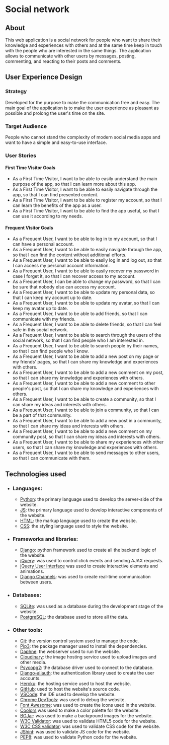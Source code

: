 # Social network

## About
This web application is a social network for people who want to share their knowledge and experiences with others and at the same time keep in touch with the people who are interested in the same things.
The application allows to communicate with other users by messages, posting, commenting, and reacting to their posts and comments.

## User Experience Design

### Strategy
Developed for the purpose to make the communication free and easy. The main goal of the application is to make the user experience as pleasant as possible and prolong the user's time on the site.

### Target Audience
People who cannot stand the complexity of modern social media apps and want to have a simple and easy-to-use interface.

### User Stories

#### First Time Visitor Goals
- As a First Time Visitor, I want to be able to easily understand the main purpose of the app, so that I can learn more about this app.
- As a First Time Visitor, I want to be able to easily navigate through the app, so that I can find presented content.
- As a First Time Visitor, I want to be able to register my account, so that I can learn the benefits of the app as a user.
- As a First Time Visitor, I want to be able to find the app useful, so that I can use it according to my needs.

#### Frequent Visitor Goals
- As a Frequent User, I want to be able to log in to my account, so that I can have a personal account.
- As a Frequent User, I want to be able to easily navigate through the app, so that I can find the content without additional efforts.
- As a Frequent User, I want to be able to easily log in and log out, so that I can access my personal account information.
- As a Frequent User, I want to be able to easily recover my password in case I forget it, so that I can recover access to my account.
- As a Frequent User, I can be able to change my password, so that I can be sure that nobody else can access my account.
- As a Frequent User, I want to be able to update my personal data, so that I can keep my account up to date.
- As a Frequent User, I want to be able to update my avatar, so that I can keep my avatar up to date.
- As a Frequent User, I want to be able to add friends, so that I can communicate with my friends.
- As a Frequent User, I want to be able to delete friends, so that I can feel safe in this social network.
- As a Frequent User, I want to be able to search through the users of the social network, so that I can find people who I am interested in.
- As a Frequent User, I want to be able to search people by their names, so that I can find people who I know.
- As a Frequent User, I want to be able to add a new post on my page or my friends' pages, so that I can share my knowledge and experiences with others.
- As a Frequent User, I want to be able to add a new comment on my post, so that I can share my knowledge and experiences with others.
- As a Frequent User, I want to be able to add a new comment to other people's post, so that I can share my knowledge and experiences with others.
- As a Frequent User, I want to be able to create a community, so that I can share my ideas and interests with others.
- As a Frequent User, I want to be able to join a community, so that I can be a part of that community.
- As a Frequent User, I want to be able to add a new post in a community, so that I can share my ideas and interests with others.
- As a Frequent User, I want to be able to add a new comment on my community post, so that I can share my ideas and interests with others.
- As a Frequent User, I want to be able to share my experiences with other users, so that I can share my knowledge and experiences with others.
- As a Frequent User, I want to be able to send messages to other users, so that I can communicate with them.

## Technologies used
- ### Languages:
    + [Python](https://www.python.org/downloads/release/python-385/): the primary language used to develop the server-side of the website.
    + [JS](https://www.javascript.com/): the primary language used to develop interactive components of the website.
    + [HTML](https://developer.mozilla.org/en-US/docs/Web/HTML): the markup language used to create the website.
    + [CSS](https://developer.mozilla.org/en-US/docs/Web/css): the styling language used to style the website.
- ### Frameworks and libraries:
    + [Django](https://www.djangoproject.com/): python framework used to create all the backend logic of the website.
    + [jQuery](https://jquery.com/): was used to control click events and sending AJAX requests.
    + [jQuery User Interface](https://jqueryui.com/) was used to create interactive elements and animations.
    + [Django Channels](https://channels.readthedocs.io/en/latest/): was used to create real-time communication between users.
- ### Databases:
    + [SQLite](https://www.sqlite.org/): was used as a database during the development stage of the website.
    + [PostgreSQL](https://www.postgresql.org/): the database used to store all the data.
- ### Other tools:
    + [Git](https://git-scm.com/): the version control system used to manage the code.
    + [Pip3](https://pypi.org/project/pip/): the package manager used to install the dependencies.
    + [Daphne](https://daphne.readthedocs.io/en/latest/): the webserver used to run the website.
    + [Cloudinary](https://cloudinary.com/): the image hosting service used to upload images and other media.
    + [Psycopg2](https://www.python.org/dev/peps/pep-0249/): the database driver used to connect to the database.
    + [Django-allauth](https://django-allauth.readthedocs.io/en/latest/): the authentication library used to create the user accounts.
    + [Heroku](https://dashboard.heroku.com/): the hosting service used to host the website.
    + [GitHub](https://github.com/): used to host the website's source code.
    + [VSCode](https://code.visualstudio.com/): the IDE used to develop the website.
    + [Chrome DevTools](https://developer.chrome.com/docs/devtools/open/): was used to debug the website.
    + [Font Awesome](https://fontawesome.com/): was used to create the icons used in the website.
    + [Coolors](https://coolors.co/202a3c-1c2431-181f2a-0b1523-65e2d9-925cef-6b28e0-ffffff-eeeeee) was used to make a color palette for the website.
    + [BGJar](https://www.bgjar.com/): was used to make a background images for the website.
    + [W3C Validator](https://validator.w3.org/): was used to validate HTML5 code for the website.
    + [W3C CSS validator](https://jigsaw.w3.org/css-validator/): was used to validate CSS code for the website.
    + [JShint](https://jshint.com/): was used to validate JS code for the website.
    + [PEP8](https://pep8.org/): was used to validate Python code for the website.